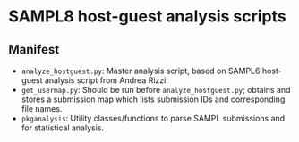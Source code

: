 # SAMPL8 host-guest analysis scripts

## Manifest
- `analyze_hostguest.py`: Master analysis script, based on SAMPL6 host-guest analysis script from Andrea Rizzi.
- `get_usermap.py`: Should be run before `analyze_hostguest.py`; obtains and stores a submission map which lists submission IDs and corresponding file names.
- `pkganalysis`: Utility classes/functions to parse SAMPL submissions and for statistical analysis. 
